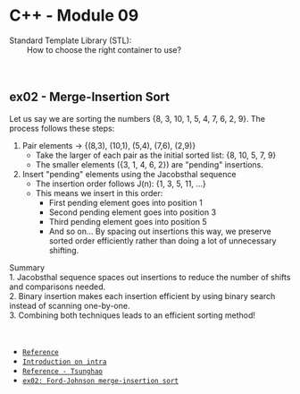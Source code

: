 # C++ - Module 09
Standard Template Library (STL): <br>
&nbsp; &nbsp; &nbsp; &nbsp; How to choose the right container to use? <br>
<br><br>
## ex02 - Merge-Insertion Sort
Let us say we are sorting the numbers {8, 3, 10, 1, 5, 4, 7, 6, 2, 9}.
The process follows these steps:
1. Pair elements → {(8,3), (10,1), (5,4), (7,6), (2,9)}
	- Take the larger of each pair as the initial sorted list: {8, 10, 5, 7, 9}
	- The smaller elements ({3, 1, 4, 6, 2}) are "pending" insertions.
2. Insert "pending" elements using the Jacobsthal sequence
	- The insertion order follows J(n): {1, 3, 5, 11, ...}
	- This means we insert in this order:
		- First pending element goes into position 1
		- Second pending element goes into position 3
		- Third pending element goes into position 5
		- And so on...
By spacing out insertions this way, we preserve sorted order efficiently
	rather than doing a lot of unnecessary shifting.

Summary <br>
	1. Jacobsthal sequence spaces out insertions to reduce the number of shifts and comparisons needed. <br>
	2. Binary insertion makes each insertion efficient by using binary search instead of scanning one-by-one. <br>
	3. Combining both techniques leads to an efficient sorting method! <br>
 <br><br>
- [`Reference`](https://github.com/48d31kh413k/1337-CPP-42/tree/main/CPP09)
- [`Introduction on intra`](https://elearning.intra.42.fr/notions/piscine-c-d08-stl/subnotions)
- [`Reference - Tsunghao`](https://github.com/Tsunghao-C/Common-Course/tree/main/CPP_Module/Module09)
- [`ex02: Ford-Johnson merge-insertion sort`](https://codereview.stackexchange.com/questions/116367/ford-johnson-merge-insertion-sort)
